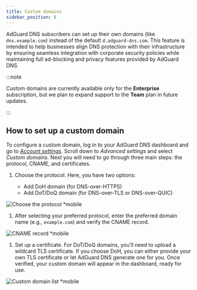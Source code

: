 ```yaml
---
title: Custom domains
sidebar_position: 6
---
```


AdGuard DNS subscribers can set up their own domains (like `dns.example.com`) instead of the default `d.adguard-dns.com`. This feature is intended to help businesses align DNS protection with their infrastructure by ensuring seamless integration with corporate security policies while maintaining full ad-blocking and privacy features provided by AdGuard DNS.

:::note

Custom domains are currently available only for the **Enterprise** subscription, but we plan to expand support to the **Team** plan in future updates.

:::

## How to set up a custom domain

To configure a custom domain, log in to your AdGuard DNS dashboard and go to [*Account settings*](https://adguard-dns.io/en/dashboard/account). Scroll down to *Advanced settings* and select *Custom domains*. Next you will need to go through three main steps: the protocol, CNAME, and certificates.

 1. Choose the protocol. Here, you have two options:

      - Add DoH domain (for DNS-over-HTTPS)
      - Add DoT/DoQ domain (for DNS-over-TLS or DNS-over-QUIC)

![Choose the protocol *mobile](https://cdn.adtidy.org/content/release_notes/dns/v2-15/picture_en_1.png)

 1. After selecting your preferred protocol, enter the preferred domain name (e.g., `example.com`) and verify the CNAME record.

![CNAME record *mobile](https://cdn.adtidy.org/content/release_notes/dns/v2-15/picture_en_2.png)

 1. Set up a certificate. For DoT/DoQ domains, you’ll need to upload a wildcard TLS certificate. If you choose DoH, you can either provide your own TLS certificate or let AdGuard DNS generate one for you. Once verified, your custom domain will appear in the dashboard, ready for use.

![Custom domain list *mobile](https://cdn.adtidy.org/content/release_notes/dns/v2-15/picture_en_3.png)
